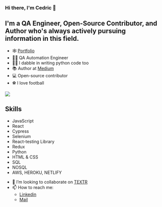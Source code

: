 ### Hi there, I'm Cedric 👋

## I'm a QA Engineer, Open-Source Contributor, and Author who's always actively pursuing information in this field.

* 🕸️ [Portfolio](https://damian-sketch.github.io/Portfolio)
* 👨‍💼 QA Automation Engineer
* 👨‍💼 I dabble in writing python code too
* 📚 Author at [Medium](https://cedric21.medium.com/)
* 💻 Open-source contributor
* ⚽ I love football

![](https://komarev.com/ghpvc/?username=damian-sketch&color=blueviolet&style=plastic)

## Skills

* JavaScript
* React
* Cypress
* Selenium
* React-testing Library
* Redux
* Python
* HTML & CSS
* SQL
* NOSQL
* AWS, HEROKU, NETLIFY

- 👯 I’m looking to collaborate on [TEXTR](https://github.com/damian-sketch/textr)
- 📫 How to reach me: 
    * [Linkedin](https://www.linkedin.com/in/cedric-muuo-7625861aa/)
    * [Mail](mailto:cedricdamian19@gmail.com)     


